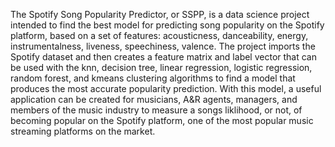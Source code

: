 The Spotify Song Popularity Predictor, or SSPP, is a data science project intended to find the best model for predicting song popularity on the Spotify platform, based on a set of features: acousticness, danceability, energy, instrumentalness, liveness, speechiness, valence. The project imports the Spotify dataset and then creates a feature matrix and label vector that can be used with the knn, decision tree, linear regression, logistic regression, random forest, and kmeans clustering algorithms to find a model that produces the most accurate popularity prediction. With this model, a useful application can be created for musicians, A&R agents, managers, and members of the music industry to measure a songs liklihood, or not, of becoming popular on the Spotify platform, one of the most popular music streaming platforms on the market.
